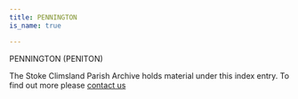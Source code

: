 ```yaml
---
title: PENNINGTON
is_name: true

---
```


PENNINGTON (PENITON)


The Stoke Climsland Parish Archive holds material under this index entry. To find out more please [contact us](/contact/)
